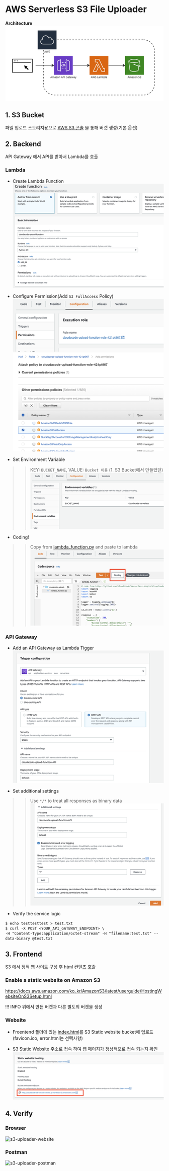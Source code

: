 # AWS Serverless S3 File Uploader

**Architecture**
![s3-uploader-architecture](./images/s3-uploader-architecture.jpg)

## 1. S3 Bucket
파일 업로드 스토리지용으로
[AWS S3 콘솔](https://s3.console.aws.amazon.com/s3/buckets?region=ap-northeast-2&region=ap-northeast-2)
을 통해 버켓 생성(기본 옵션)

## 2. Backend
API Gateway 에서 API를 받아서 Lambda를 호출

### Lambda
- Create Lambda Function
![create-lambda-function](./images/lambda-create-function.png)

- Configure Permission(Add `S3 FullAccess` Policy)
![lambda-configure-permission](./images/lambda-configure-permission.png)
![lambda-add-s3-permission](./images/lambda-add-s3-permission.png)

- Set Environment Variable
>> KEY: `BUCKET_NAME`, VALUE: `Bucket 이름` (1. S3 Bucket에서 만들었던)
![lambda-set-env-variable](./images/lambda-set-env-variable.png)

- Coding!
>> Copy from [lambda_function.py](./backend/lambda_function.py) and paste to lambda
>> ![lambda-deploy-code](./images/lambda-deploy-code.png)

### API Gateway
- Add an API Gateway as Lambda Tigger
![apigateway-lambda-trigger](./images/apigateway-lambda-trigger.png)

- Set additional settings
>> Use `*/*` to treat all responses as binary data
>>![apigateway-additional-settings](./images/apigateway-additional-settings.png)

- Verify the service logic
```
$ echo testtesttest > test.txt
$ curl -X POST <YOUR_API_GATEWAY_ENDPOINT> \
-H "Content-Type:application/octet-stream" -H "filename:test.txt" --data-binary @test.txt
```

## 3. Frontend
S3 에서 정적 웹 사이트 구성 후 html 컨텐츠 호출

### Enable a static website on Amazon S3
https://docs.aws.amazon.com/ko_kr/AmazonS3/latest/userguide/HostingWebsiteOnS3Setup.html

!!! INFO 위에서 만든 버켓과 다른 별도의 버켓을 생성

### Website
- Froentend 폴더에 있는 [index.html](./frontend/index.html)를 S3 Static website bucket에 업로드
(favicon.ico, error.html는 선택사항)

- S3 Static Website 주소로 접속 하여 웹 페이지가 정상적으로 접속 되는지 확인
![s3-static-website](./images/s3-static-website.png)


## 4. Verify

### Browser
![s3-uploader-website](./images/s3-uploader-website.gif)

### Postman
![s3-uploader-postman](./images/s3-uploader-postman.gif)
